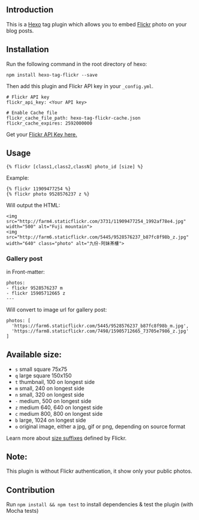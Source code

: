 ## Introduction

This is a [Hexo](http://hexo.io) tag plugin which allows you to embed [Flickr](http://flickr.com) photo on your blog posts.


## Installation

Run the following command in the root directory of hexo:

```
npm install hexo-tag-flickr --save
```
Then add this plugin and Flickr API key in your `_config.yml`.

```
# Flickr API key
flickr_api_key: <Your API key>

# Enable Cache file
flickr_cache_file_path: hexo-tag-flickr-cache.json
flickr_cache_expires: 2592000000
```
Get your [Flickr API Key here.](http://www.flickr.com/services/api/keys/)

## Usage

```
{% flickr [class1,class2,classN] photo_id [size] %}
```

Example:

```
{% flickr 11909477254 %}
{% flickr photo 9528576237 z %}
```

Will output the HTML:

```
<img src="http://farm4.staticflickr.com/3731/11909477254_1992af78e4.jpg" width="500" alt="Fuji mountain">
<img src="http://farm6.staticflickr.com/5445/9528576237_b87fc8f98b_z.jpg" width="640" class="photo" alt="九份-阿妹茶樓">
```

### Gallery post

in Front-matter:

```
photos: 
- flickr 9528576237 m
- flickr 15905712665 z
---
```

Will convert to image url for gallery post:

```
photos: [ 
  'https://farm6.staticflickr.com/5445/9528576237_b87fc8f98b_m.jpg',
  'https://farm8.staticflickr.com/7498/15905712665_73705e7986_z.jpg'
]
```

## Available size:

* `s` small square 75x75
* `q` large square 150x150
* `t` thumbnail, 100 on longest side
* `m` small, 240 on longest side
* `n` small, 320 on longest side
* `-` medium, 500 on longest side
* `z` medium 640, 640 on longest side
* `c` medium 800, 800 on longest side
* `b` large, 1024 on longest side
* `o` original image, either a jpg, gif or png, depending on source format

Learn more about [size suffixes](https://www.flickr.com/services/api/misc.urls.html) defined by Flickr.

## Note:
This plugin is without Flickr authentication, it show only your public photos.

## Contribution

Run ```npm install && npm test``` to install dependencies & test the plugin (with Mocha tests)
